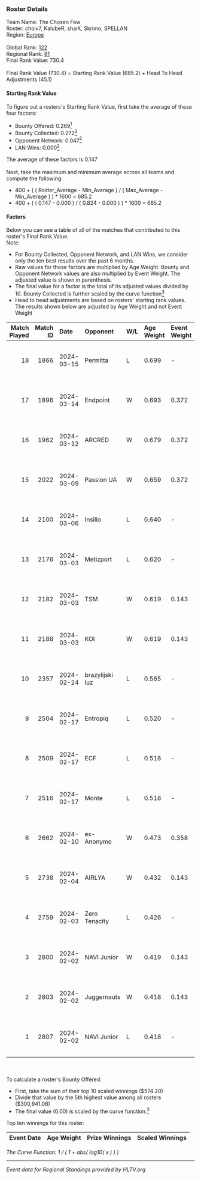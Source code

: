 ### Roster Details<br />
Team Name: The Chosen Few<br />
Roster: choiv7, KalubeR, shaiK, Skrimo, SPELLAN<br />
Region: [Europe]( ../standings_europe.md)<br />
<br />
Global Rank: [122](../standings_global.md)<br />
Regional Rank: [81]( ../standings_europe.md)<br />
Final Rank Value:  730.4<br />
<br />
Final Rank Value (730.4) = Starting Rank Value (685.2) + Head To Head Adjustments (45.1)<br />

#### Starting Rank Value<br />
To figure out a rosters's Starting Rank Value, first take the average of these four factors:<br />
- Bounty Offered: 0.269[<sup>1</sup>](#table2)
- Bounty Collected: 0.272[<sup>2</sup>](#table1)
- Opponent Network: 0.047[<sup>2</sup>](#table1)
- LAN Wins: 0.000[<sup>2</sup>](#table1)

The average of these factors is 0.147<br />
<br />
Next, take the maximum and minimum average across all teams and compute the following:<br />
- 400 + ( ( Roster_Average - Min_Average ) / ( Max_Average - Min_Average ) ) * 1600 = 685.2
- 400 + ( ( 0.147 - 0.000 ) / ( 0.824 - 0.000 ) ) * 1600 = 685.2


#### Factors<br />
Below you can see a table of all of the matches that contributed to this roster's Final Rank Value.<br />
Note:<br />

- For Bounty Collected, Opponent Network, and LAN Wins, we consider only the ten best results over the past 6 months.
- Raw values for those factors are multiplied by Age Weight. Bounty and Opponent Network values are also multiplied by Event Weight. The adjusted value is shown in parenthesis.
- The final value for a factor is the total of its adjusted values divided by 10. Bounty Collected is further scaled by the curve function[<sup>3</sup>](#curveFunction)
- Head to head adjustments are based on rosters' starting rank values. The results shown below are adjusted by Age Weight and not Event Weight
<span id="table1"></span><br />


| Match Played | Match ID | Date       | Opponent        | W/L | Age Weight | Event Weight | Bounty Collected | Opponent Network | LAN Wins  | H2H Adj. | Roster                                  |
| -: | -: | :- | :- | :- | :- | :- | :- | :- | :- | -: | :- |
|           18 |     1866 | 2024-03-15 | Permitta        | L   | 0.699      | -            | -                | -                | -         |    -5.03 | choiv7, KalubeR, shaiK, Skrimo, SPELLAN |
|           17 |     1896 | 2024-03-14 | Endpoint        | W   | 0.693      | 0.372        | 0.012 (0.003)    | 0.627 (0.162)    | 0 (0.000) |    15.06 | choiv7, KalubeR, shaiK, Skrimo, SPELLAN |
|           16 |     1962 | 2024-03-12 | ARCRED          | W   | 0.679      | 0.372        | 0.000 (0.000)    | 0.144 (0.036)    | 0 (0.000) |     9.13 | choiv7, KalubeR, shaiK, Skrimo, SPELLAN |
|           15 |     2022 | 2024-03-09 | Passion UA      | W   | 0.659      | 0.372        | 0.056 (0.014)    | 0.759 (0.186)    | 0 (0.000) |    17.07 | choiv7, KalubeR, shaiK, Skrimo, SPELLAN |
|           14 |     2100 | 2024-03-06 | Insilio         | L   | 0.640      | -            | -                | -                | -         |    -5.12 | choiv7, KalubeR, shaiK, Skrimo, SPELLAN |
|           13 |     2176 | 2024-03-03 | Metizport       | L   | 0.620      | -            | -                | -                | -         |    -3.23 | choiv7, KalubeR, shaiK, Skrimo, SPELLAN |
|           12 |     2182 | 2024-03-03 | TSM             | W   | 0.619      | 0.143        | 0.008 (0.001)    | 0.191 (0.017)    | 0 (0.000) |    11.71 | choiv7, KalubeR, shaiK, Skrimo, SPELLAN |
|           11 |     2188 | 2024-03-03 | KOI             | W   | 0.619      | 0.143        | 0.025 (0.002)    | 0.570 (0.050)    | 0 (0.000) |    16.55 | choiv7, KalubeR, shaiK, Skrimo, SPELLAN |
|           10 |     2357 | 2024-02-24 | brazylijski luz | L   | 0.565      | -            | -                | -                | -         |    -6.40 | choiv7, KalubeR, shaiK, Skrimo, SPELLAN |
|            9 |     2504 | 2024-02-17 | Entropiq        | L   | 0.520      | -            | -                | -                | -         |    -9.66 | choiv7, KalubeR, shaiK, Skrimo, SPELLAN |
|            8 |     2509 | 2024-02-17 | ECF             | L   | 0.518      | -            | -                | -                | -         |    -6.33 | choiv7, KalubeR, shaiK, Skrimo, SPELLAN |
|            7 |     2516 | 2024-02-17 | Monte           | L   | 0.518      | -            | -                | -                | -         |    -0.54 | choiv7, KalubeR, shaiK, Skrimo, SPELLAN |
|            6 |     2662 | 2024-02-10 | ex-Anonymo      | W   | 0.473      | 0.358        | 0.002 (0.000)    | 0.077 (0.013)    | 0 (0.000) |     6.81 | choiv7, KalubeR, shaiK, Skrimo, SPELLAN |
|            5 |     2738 | 2024-02-04 | AIRLYA          | W   | 0.432      | 0.143        | 0.000 (0.000)    | 0.035 (0.002)    | 0 (0.000) |     3.85 | choiv7, KalubeR, shaiK, Skrimo, SPELLAN |
|            4 |     2759 | 2024-02-03 | Zero Tenacity   | L   | 0.426      | -            | -                | -                | -         |    -1.63 | choiv7, KalubeR, shaiK, Skrimo, SPELLAN |
|            3 |     2800 | 2024-02-02 | NAVI Junior     | W   | 0.419      | 0.143        | 0.009 (0.001)    | 0.115 (0.007)    | 0 (0.000) |     6.93 | choiv7, KalubeR, shaiK, Skrimo, SPELLAN |
|            2 |     2803 | 2024-02-02 | Juggernauts     | W   | 0.418      | 0.143        | 0.000 (0.000)    | 0.000 (0.000)    | 0 (0.000) |     2.27 | choiv7, KalubeR, shaiK, Skrimo, SPELLAN |
|            1 |     2807 | 2024-02-02 | NAVI Junior     | L   | 0.418      | -            | -                | -                | -         |    -6.31 | choiv7, KalubeR, shaiK, Skrimo, SPELLAN |

<br />
<span id="table2"></span><br />
To calculate a roster's Bounty Offered:<br />

- First, take the sum of their top 10 scaled winnings ($574.20)
- Divide that value by the 5th highest value among all rosters ($300,941.06)
- The final value (0.00) is scaled by the curve function.[<sup>3</sup>](#curveFunction)

Top ten winnings for this roster:<br />

| Event Date | Age Weight | Prize Winnings | Scaled Winnings |
| :- | -: | :- | :- |


<span id="curveFunction"></span>_The Curve Function: 1 / ( 1 + abs( log10( x ) ) )_<br />

---
_Event data for Regional Standings provided by HLTV.org_<br />
